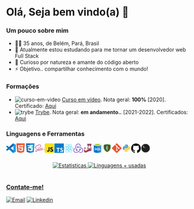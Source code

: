 # Olá, Seja bem vindo(a) 👋

### Um pouco sobre mim

- 🧔🏽 35 anos, de Belém, Pará, Brasil
- 🌱 Atualmente estou estudando para me tornar um desenvolvedor web Full Stack 
- 👯 Curioso por natureza e amante do código aberto
- ⚡ Objetivo.. compartilhar conhecimento com o mundo!

### Formações

<ul>
  <li>
    <img alt="curso-em-video" width="24px" src="https://pbs.twimg.com/profile_images/378800000157650181/8e1bbdf27ff82759f9101e5e7dfc0c31_400x400.jpeg" />
    <span><a href="https://www.cursoemvideo.com/">Curso em vídeo</a>. Nota geral: <strong>100%</strong> [2020]. Certificado: <a href="https://www.cursoemvideo.com/validacao-de-certificado/?codigo=1FF15-6C61-7" target="_blank" rel="noreferrer">Aqui</a></span>
  </li>
  <li>
    <img alt="trybe" width="24px" src="https://scontent.fssa13-1.fna.fbcdn.net/v/t1.6435-9/129351852_2818690001753270_85015407846271114_n.jpg?_nc_cat=104&ccb=1-5&_nc_sid=09cbfe&_nc_ohc=OMCcrmH11QEAX-iUoDl&_nc_ht=scontent.fssa13-1.fna&oh=b3575de3b0b3772d8a2d83657663e83b&oe=619971DC" />
    <span><a href="https://www.betrybe.com/">Trybe</a>. Nota geral: <strong>em andamento..</strong> [2021-2022]. Certificados: <a href="https://www.credential.net/profile/diegoserafimdesousa970614/wallet" target="_blank" rel="noreferrer">Aqui</a></span>
  </li>
</ul>


### Linguagens e Ferramentas

<img title="VS Code" align="left" alt="Visual Studio Code" width="26px" src="https://github.com/DiSerafim/treinando/blob/master/icons/vscode.png" />
<img title="HTML5" align="left" alt="HTML5" width="26px" src="https://github.com/DiSerafim/treinando/blob/master/icons/html5.png" />
<img title="CSS3" align="left" alt="CSS3" width="26px" src="https://github.com/DiSerafim/treinando/blob/master/icons/css3.png" />
<img title="Sass" align="left" alt="Sass" width="26px" src="https://github.com/DiSerafim/treinando/blob/master/icons/sass.png" />
<img title="JavaScript" align="left" alt="JavaScript" width="26px" src="https://github.com/DiSerafim/treinando/blob/master/icons/javascript.png" />
<img title="Typescript" align="left" alt="Typescript" width="26px" src="https://github.com/DiSerafim/treinando/blob/master/icons/typescript.png" />
<img title="React" align="left" alt="React" width="26px" src="https://github.com/DiSerafim/treinando/blob/master/icons/react.png" />
<img title="Redux" align="left" alt="Redux" width="26px" src="https://github.com/DiSerafim/treinando/blob/master/icons/redux.png" />
<img title="Jest" align="left" alt="Jest" width="26px" src="https://github.com/DiSerafim/treinando/blob/master/icons/jest.png" />
<img title="SQL" align="left" alt="SQL" width="26px" src="https://github.com/DiSerafim/treinando/blob/master/icons/sql.png" />
<img title="MongoDB" align="left" alt="MongoDB" width="26px" src="https://github.com/DiSerafim/treinando/blob/master/icons/mongodb.png" />
<img title="Git" align="left" alt="Git" width="26px" src="https://github.com/DiSerafim/treinando/blob/master/icons/git.png" />
<img title="python" align="left" alt="python" width="26px" src="https://github.com/DiSerafim/treinando/blob/master/icons/python.png" />
<img title="GitHub" align="left" alt="GitHub" width="26px" src="https://github.com/DiSerafim/treinando/blob/master/icons/github.png" />
<img title="Terminal" align="left" alt="Terminal" width="26px" src="https://github.com/DiSerafim/treinando/blob/master/icons/terminal.png" />

<br />
<br />
<br />

<div align="center">
  <a href="https://github.com/DiSerafim">
  <img title="Estatisticas" height="100em" src="https://github-readme-stats.vercel.app/api?username=DiSerafim&show_icons=true&theme=dracula&include_all_commits=true&count_private=true"/>
  <img title="Linguagens + usadas" height="100em" src="https://github-readme-stats.vercel.app/api/top-langs/?username=DiSerafim&layout=compact&langs_count=7&theme=dracula"/>
</div>
  
<br />

### Contate-me!
<div> 

  <a href = "mailto:diegoserafim1@gmail.com"><img title="Email" src="https://img.shields.io/badge/-Gmail-%23333?style=for-the-badge&logo=gmail&logoColor=white" target="_blank"></a>
  <a href="https://www.linkedin.com/in/diego-serafim/" target="_blank"><img title="Linkedin" src="https://img.shields.io/badge/-LinkedIn-%230077B5?style=for-the-badge&logo=linkedin&logoColor=white" target="_blank"></a> 
  
</div>

<br />
